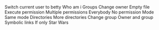 Switch current user to betty
Who am i
Groups
Change owner
Empty file
Execute permission
Multiple permissions
Everybody
No permission
Mode
Same mode
Directories
More directories
Change group
Owner and group
Symbolic links
If only
Star Wars
